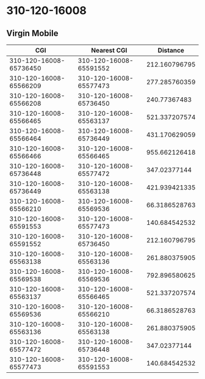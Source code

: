 # 310-120-16008
## Virgin Mobile


| CGI | Nearest CGI | Distance |
|-----|-------------|----------|
| 310-120-16008-65736450 | 310-120-16008-65591552 | 212.160796795 |
| 310-120-16008-65566209 | 310-120-16008-65577473 | 277.285760359 |
| 310-120-16008-65566208 | 310-120-16008-65736450 | 240.77367483 |
| 310-120-16008-65566465 | 310-120-16008-65563137 | 521.337207574 |
| 310-120-16008-65566464 | 310-120-16008-65736449 | 431.170629059 |
| 310-120-16008-65566466 | 310-120-16008-65566465 | 955.662126418 |
| 310-120-16008-65736448 | 310-120-16008-65577472 | 347.02377144 |
| 310-120-16008-65736449 | 310-120-16008-65563138 | 421.939421335 |
| 310-120-16008-65566210 | 310-120-16008-65569536 | 66.3186528763 |
| 310-120-16008-65591553 | 310-120-16008-65577473 | 140.684542532 |
| 310-120-16008-65591552 | 310-120-16008-65736450 | 212.160796795 |
| 310-120-16008-65563138 | 310-120-16008-65563136 | 261.880375905 |
| 310-120-16008-65569538 | 310-120-16008-65569536 | 792.896580625 |
| 310-120-16008-65563137 | 310-120-16008-65566465 | 521.337207574 |
| 310-120-16008-65569536 | 310-120-16008-65566210 | 66.3186528763 |
| 310-120-16008-65563136 | 310-120-16008-65563138 | 261.880375905 |
| 310-120-16008-65577472 | 310-120-16008-65736448 | 347.02377144 |
| 310-120-16008-65577473 | 310-120-16008-65591553 | 140.684542532 |

